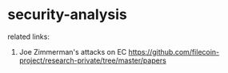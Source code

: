 # security-analysis
related links:
1. Joe Zimmerman's attacks on EC  https://github.com/filecoin-project/research-private/tree/master/papers
